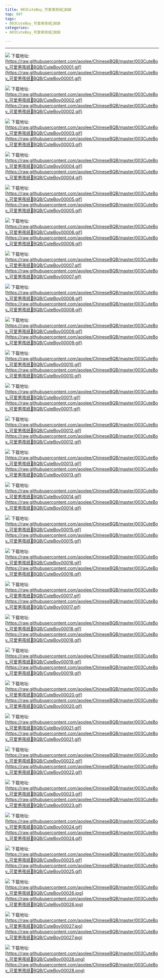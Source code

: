 ```yaml
---
title: 003CuteBoy_可爱男孩纸👶BQB
top: 997
tags:
- 003CuteBoy_可爱男孩纸👶BQB
categories:
- 003CuteBoy_可爱男孩纸👶BQB

---
```


------

<!-- more -->

![](https://raw.githubusercontent.com/aoolee/ChineseBQB/master/003CuteBoy_可爱男孩纸👶BQB/CuteBoy00001.gif)
下载地址:[https://raw.githubusercontent.com/aoolee/ChineseBQB/master/003CuteBoy_可爱男孩纸👶BQB/CuteBoy00001.gif](https://raw.githubusercontent.com/aoolee/ChineseBQB/master/003CuteBoy_可爱男孩纸👶BQB/CuteBoy00001.gif)

![](https://raw.githubusercontent.com/aoolee/ChineseBQB/master/003CuteBoy_可爱男孩纸👶BQB/CuteBoy00002.gif)
下载地址:[https://raw.githubusercontent.com/aoolee/ChineseBQB/master/003CuteBoy_可爱男孩纸👶BQB/CuteBoy00002.gif](https://raw.githubusercontent.com/aoolee/ChineseBQB/master/003CuteBoy_可爱男孩纸👶BQB/CuteBoy00002.gif)

![](https://raw.githubusercontent.com/aoolee/ChineseBQB/master/003CuteBoy_可爱男孩纸👶BQB/CuteBoy00003.gif)
下载地址:[https://raw.githubusercontent.com/aoolee/ChineseBQB/master/003CuteBoy_可爱男孩纸👶BQB/CuteBoy00003.gif](https://raw.githubusercontent.com/aoolee/ChineseBQB/master/003CuteBoy_可爱男孩纸👶BQB/CuteBoy00003.gif)

![](https://raw.githubusercontent.com/aoolee/ChineseBQB/master/003CuteBoy_可爱男孩纸👶BQB/CuteBoy00004.gif)
下载地址:[https://raw.githubusercontent.com/aoolee/ChineseBQB/master/003CuteBoy_可爱男孩纸👶BQB/CuteBoy00004.gif](https://raw.githubusercontent.com/aoolee/ChineseBQB/master/003CuteBoy_可爱男孩纸👶BQB/CuteBoy00004.gif)

![](https://raw.githubusercontent.com/aoolee/ChineseBQB/master/003CuteBoy_可爱男孩纸👶BQB/CuteBoy00005.gif)
下载地址:[https://raw.githubusercontent.com/aoolee/ChineseBQB/master/003CuteBoy_可爱男孩纸👶BQB/CuteBoy00005.gif](https://raw.githubusercontent.com/aoolee/ChineseBQB/master/003CuteBoy_可爱男孩纸👶BQB/CuteBoy00005.gif)

![](https://raw.githubusercontent.com/aoolee/ChineseBQB/master/003CuteBoy_可爱男孩纸👶BQB/CuteBoy00006.gif)
下载地址:[https://raw.githubusercontent.com/aoolee/ChineseBQB/master/003CuteBoy_可爱男孩纸👶BQB/CuteBoy00006.gif](https://raw.githubusercontent.com/aoolee/ChineseBQB/master/003CuteBoy_可爱男孩纸👶BQB/CuteBoy00006.gif)

![](https://raw.githubusercontent.com/aoolee/ChineseBQB/master/003CuteBoy_可爱男孩纸👶BQB/CuteBoy00007.gif)
下载地址:[https://raw.githubusercontent.com/aoolee/ChineseBQB/master/003CuteBoy_可爱男孩纸👶BQB/CuteBoy00007.gif](https://raw.githubusercontent.com/aoolee/ChineseBQB/master/003CuteBoy_可爱男孩纸👶BQB/CuteBoy00007.gif)

![](https://raw.githubusercontent.com/aoolee/ChineseBQB/master/003CuteBoy_可爱男孩纸👶BQB/CuteBoy00008.gif)
下载地址:[https://raw.githubusercontent.com/aoolee/ChineseBQB/master/003CuteBoy_可爱男孩纸👶BQB/CuteBoy00008.gif](https://raw.githubusercontent.com/aoolee/ChineseBQB/master/003CuteBoy_可爱男孩纸👶BQB/CuteBoy00008.gif)

![](https://raw.githubusercontent.com/aoolee/ChineseBQB/master/003CuteBoy_可爱男孩纸👶BQB/CuteBoy00009.gif)
下载地址:[https://raw.githubusercontent.com/aoolee/ChineseBQB/master/003CuteBoy_可爱男孩纸👶BQB/CuteBoy00009.gif](https://raw.githubusercontent.com/aoolee/ChineseBQB/master/003CuteBoy_可爱男孩纸👶BQB/CuteBoy00009.gif)

![](https://raw.githubusercontent.com/aoolee/ChineseBQB/master/003CuteBoy_可爱男孩纸👶BQB/CuteBoy00010.gif)
下载地址:[https://raw.githubusercontent.com/aoolee/ChineseBQB/master/003CuteBoy_可爱男孩纸👶BQB/CuteBoy00010.gif](https://raw.githubusercontent.com/aoolee/ChineseBQB/master/003CuteBoy_可爱男孩纸👶BQB/CuteBoy00010.gif)

![](https://raw.githubusercontent.com/aoolee/ChineseBQB/master/003CuteBoy_可爱男孩纸👶BQB/CuteBoy00011.gif)
下载地址:[https://raw.githubusercontent.com/aoolee/ChineseBQB/master/003CuteBoy_可爱男孩纸👶BQB/CuteBoy00011.gif](https://raw.githubusercontent.com/aoolee/ChineseBQB/master/003CuteBoy_可爱男孩纸👶BQB/CuteBoy00011.gif)

![](https://raw.githubusercontent.com/aoolee/ChineseBQB/master/003CuteBoy_可爱男孩纸👶BQB/CuteBoy00012.gif)
下载地址:[https://raw.githubusercontent.com/aoolee/ChineseBQB/master/003CuteBoy_可爱男孩纸👶BQB/CuteBoy00012.gif](https://raw.githubusercontent.com/aoolee/ChineseBQB/master/003CuteBoy_可爱男孩纸👶BQB/CuteBoy00012.gif)

![](https://raw.githubusercontent.com/aoolee/ChineseBQB/master/003CuteBoy_可爱男孩纸👶BQB/CuteBoy00013.gif)
下载地址:[https://raw.githubusercontent.com/aoolee/ChineseBQB/master/003CuteBoy_可爱男孩纸👶BQB/CuteBoy00013.gif](https://raw.githubusercontent.com/aoolee/ChineseBQB/master/003CuteBoy_可爱男孩纸👶BQB/CuteBoy00013.gif)

![](https://raw.githubusercontent.com/aoolee/ChineseBQB/master/003CuteBoy_可爱男孩纸👶BQB/CuteBoy00014.gif)
下载地址:[https://raw.githubusercontent.com/aoolee/ChineseBQB/master/003CuteBoy_可爱男孩纸👶BQB/CuteBoy00014.gif](https://raw.githubusercontent.com/aoolee/ChineseBQB/master/003CuteBoy_可爱男孩纸👶BQB/CuteBoy00014.gif)

![](https://raw.githubusercontent.com/aoolee/ChineseBQB/master/003CuteBoy_可爱男孩纸👶BQB/CuteBoy00015.gif)
下载地址:[https://raw.githubusercontent.com/aoolee/ChineseBQB/master/003CuteBoy_可爱男孩纸👶BQB/CuteBoy00015.gif](https://raw.githubusercontent.com/aoolee/ChineseBQB/master/003CuteBoy_可爱男孩纸👶BQB/CuteBoy00015.gif)

![](https://raw.githubusercontent.com/aoolee/ChineseBQB/master/003CuteBoy_可爱男孩纸👶BQB/CuteBoy00016.gif)
下载地址:[https://raw.githubusercontent.com/aoolee/ChineseBQB/master/003CuteBoy_可爱男孩纸👶BQB/CuteBoy00016.gif](https://raw.githubusercontent.com/aoolee/ChineseBQB/master/003CuteBoy_可爱男孩纸👶BQB/CuteBoy00016.gif)

![](https://raw.githubusercontent.com/aoolee/ChineseBQB/master/003CuteBoy_可爱男孩纸👶BQB/CuteBoy00017.gif)
下载地址:[https://raw.githubusercontent.com/aoolee/ChineseBQB/master/003CuteBoy_可爱男孩纸👶BQB/CuteBoy00017.gif](https://raw.githubusercontent.com/aoolee/ChineseBQB/master/003CuteBoy_可爱男孩纸👶BQB/CuteBoy00017.gif)

![](https://raw.githubusercontent.com/aoolee/ChineseBQB/master/003CuteBoy_可爱男孩纸👶BQB/CuteBoy00018.gif)
下载地址:[https://raw.githubusercontent.com/aoolee/ChineseBQB/master/003CuteBoy_可爱男孩纸👶BQB/CuteBoy00018.gif](https://raw.githubusercontent.com/aoolee/ChineseBQB/master/003CuteBoy_可爱男孩纸👶BQB/CuteBoy00018.gif)

![](https://raw.githubusercontent.com/aoolee/ChineseBQB/master/003CuteBoy_可爱男孩纸👶BQB/CuteBoy00019.gif)
下载地址:[https://raw.githubusercontent.com/aoolee/ChineseBQB/master/003CuteBoy_可爱男孩纸👶BQB/CuteBoy00019.gif](https://raw.githubusercontent.com/aoolee/ChineseBQB/master/003CuteBoy_可爱男孩纸👶BQB/CuteBoy00019.gif)

![](https://raw.githubusercontent.com/aoolee/ChineseBQB/master/003CuteBoy_可爱男孩纸👶BQB/CuteBoy00020.gif)
下载地址:[https://raw.githubusercontent.com/aoolee/ChineseBQB/master/003CuteBoy_可爱男孩纸👶BQB/CuteBoy00020.gif](https://raw.githubusercontent.com/aoolee/ChineseBQB/master/003CuteBoy_可爱男孩纸👶BQB/CuteBoy00020.gif)

![](https://raw.githubusercontent.com/aoolee/ChineseBQB/master/003CuteBoy_可爱男孩纸👶BQB/CuteBoy00021.gif)
下载地址:[https://raw.githubusercontent.com/aoolee/ChineseBQB/master/003CuteBoy_可爱男孩纸👶BQB/CuteBoy00021.gif](https://raw.githubusercontent.com/aoolee/ChineseBQB/master/003CuteBoy_可爱男孩纸👶BQB/CuteBoy00021.gif)

![](https://raw.githubusercontent.com/aoolee/ChineseBQB/master/003CuteBoy_可爱男孩纸👶BQB/CuteBoy00022.gif)
下载地址:[https://raw.githubusercontent.com/aoolee/ChineseBQB/master/003CuteBoy_可爱男孩纸👶BQB/CuteBoy00022.gif](https://raw.githubusercontent.com/aoolee/ChineseBQB/master/003CuteBoy_可爱男孩纸👶BQB/CuteBoy00022.gif)

![](https://raw.githubusercontent.com/aoolee/ChineseBQB/master/003CuteBoy_可爱男孩纸👶BQB/CuteBoy00023.gif)
下载地址:[https://raw.githubusercontent.com/aoolee/ChineseBQB/master/003CuteBoy_可爱男孩纸👶BQB/CuteBoy00023.gif](https://raw.githubusercontent.com/aoolee/ChineseBQB/master/003CuteBoy_可爱男孩纸👶BQB/CuteBoy00023.gif)

![](https://raw.githubusercontent.com/aoolee/ChineseBQB/master/003CuteBoy_可爱男孩纸👶BQB/CuteBoy00024.gif)
下载地址:[https://raw.githubusercontent.com/aoolee/ChineseBQB/master/003CuteBoy_可爱男孩纸👶BQB/CuteBoy00024.gif](https://raw.githubusercontent.com/aoolee/ChineseBQB/master/003CuteBoy_可爱男孩纸👶BQB/CuteBoy00024.gif)

![](https://raw.githubusercontent.com/aoolee/ChineseBQB/master/003CuteBoy_可爱男孩纸👶BQB/CuteBoy00025.gif)
下载地址:[https://raw.githubusercontent.com/aoolee/ChineseBQB/master/003CuteBoy_可爱男孩纸👶BQB/CuteBoy00025.gif](https://raw.githubusercontent.com/aoolee/ChineseBQB/master/003CuteBoy_可爱男孩纸👶BQB/CuteBoy00025.gif)

![](https://raw.githubusercontent.com/aoolee/ChineseBQB/master/003CuteBoy_可爱男孩纸👶BQB/CuteBoy00026.jpg)
下载地址:[https://raw.githubusercontent.com/aoolee/ChineseBQB/master/003CuteBoy_可爱男孩纸👶BQB/CuteBoy00026.jpg](https://raw.githubusercontent.com/aoolee/ChineseBQB/master/003CuteBoy_可爱男孩纸👶BQB/CuteBoy00026.jpg)

![](https://raw.githubusercontent.com/aoolee/ChineseBQB/master/003CuteBoy_可爱男孩纸👶BQB/CuteBoy00027.jpg)
下载地址:[https://raw.githubusercontent.com/aoolee/ChineseBQB/master/003CuteBoy_可爱男孩纸👶BQB/CuteBoy00027.jpg](https://raw.githubusercontent.com/aoolee/ChineseBQB/master/003CuteBoy_可爱男孩纸👶BQB/CuteBoy00027.jpg)

![](https://raw.githubusercontent.com/aoolee/ChineseBQB/master/003CuteBoy_可爱男孩纸👶BQB/CuteBoy00028.png)
下载地址:[https://raw.githubusercontent.com/aoolee/ChineseBQB/master/003CuteBoy_可爱男孩纸👶BQB/CuteBoy00028.png](https://raw.githubusercontent.com/aoolee/ChineseBQB/master/003CuteBoy_可爱男孩纸👶BQB/CuteBoy00028.png)

